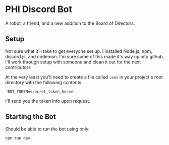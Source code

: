 PHI Discord Bot
===============

A robot, a friend, and a new addition to the Board of Directors.

## Setup

Not sure what it'll take to get everyone set up. I installed Node.js, npm, discord.js, and nodemon.
I'm sure some of this made it's way up into github. I'll work through setup with someone and clean it out for the next contributors

At the very least you'll need to create a file called `.env` in your project's root directory with the following contents:

	`BOT_TOKEN=<secret_token_here>`

I'll send you the token info upon request.

## Starting the Bot

Should be able to run the bot using only:
	
	npm run dev


